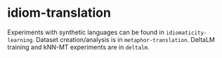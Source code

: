 # idiom-translation

Experiments with synthetic languages can be found in `idiomaticity-learning`. Dataset creation/analysis is in `metaphor-translation`. DeltaLM training and kNN-MT experiments are in `deltalm`.
